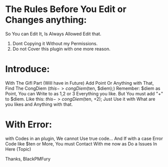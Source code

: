 # The Rules Before You Edit or Changes anything:
So You can Edit It, Is Always Allowed Edit that.
1. Dont Copying it Without my Permissions.
2. Do not Cover this plugin with one more reason.

# Introduce:
With The Gifl Part (Will have in Future) Add Point Or Anything with That, Find The CongDiem ($this->congDiem($ten, $diem);)
Remember: $diem as Point, You can Write to as 1,2 or 3 Everything you like. But You must add "+" to $diem.
Like this: $this->congDiem($ten, +2);
Just Use it with What are you likes and Anything with that.

# With Error:
with Codes in an plugin, We cannot Use true code... And If with a case Error Code like $ten or More, You must Contact With me now as Do a Issues In Here (Topic)

Thanks, BlackPMFury
